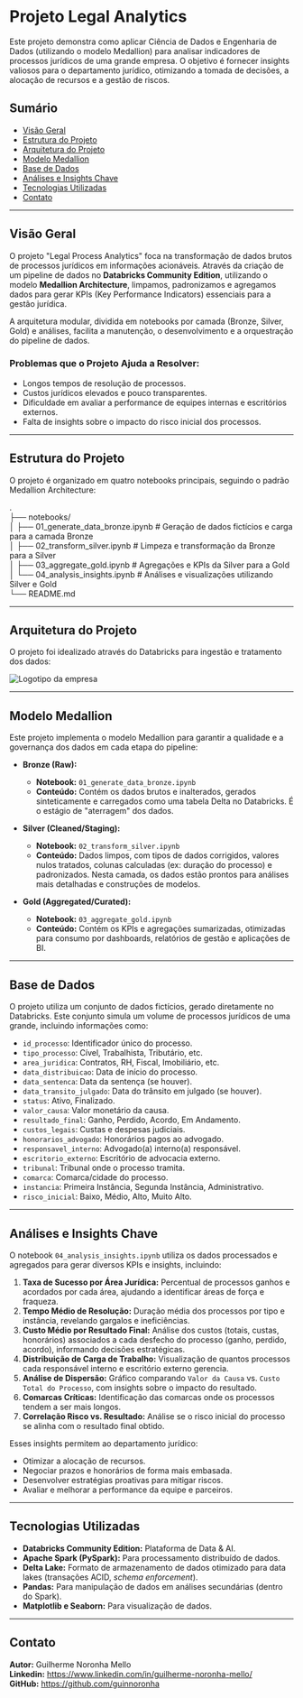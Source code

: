 # Projeto Legal Analytics

Este projeto demonstra como aplicar Ciência de Dados e Engenharia de Dados (utilizando o modelo Medallion) para analisar indicadores de processos jurídicos de uma grande empresa. O objetivo é fornecer insights valiosos para o departamento jurídico, otimizando a tomada de decisões, a alocação de recursos e a gestão de riscos.

## Sumário

- [Visão Geral](#visão-geral)
- [Estrutura do Projeto](#estrutura-do-projeto)
- [Arquitetura do Projeto](#arquitetura-do-projeto)
- [Modelo Medallion](#modelo-medallion)
- [Base de Dados](#base-de-dados)
- [Análises e Insights Chave](#análises-e-insights-chave)
- [Tecnologias Utilizadas](#tecnologias-utilizadas)
- [Contato](#contato)

---

## Visão Geral

O projeto "Legal Process Analytics" foca na transformação de dados brutos de processos jurídicos em informações acionáveis. Através da criação de um pipeline de dados no **Databricks Community Edition**, utilizando o modelo **Medallion Architecture**, limpamos, padronizamos e agregamos dados para gerar KPIs (Key Performance Indicators) essenciais para a gestão jurídica.

A arquitetura modular, dividida em notebooks por camada (Bronze, Silver, Gold) e análises, facilita a manutenção, o desenvolvimento e a orquestração do pipeline de dados.

### Problemas que o Projeto Ajuda a Resolver:
- Longos tempos de resolução de processos.
- Custos jurídicos elevados e pouco transparentes.
- Dificuldade em avaliar a performance de equipes internas e escritórios externos.
- Falta de insights sobre o impacto do risco inicial dos processos.

---

## Estrutura do Projeto

O projeto é organizado em quatro notebooks principais, seguindo o padrão Medallion Architecture:

.<br>
├── notebooks/<br>
│   ├── 01_generate_data_bronze.ipynb   # Geração de dados fictícios e carga para a camada Bronze<br>
│   ├── 02_transform_silver.ipynb       # Limpeza e transformação da Bronze para a Silver<br>
│   ├── 03_aggregate_gold.ipynb         # Agregações e KPIs da Silver para a Gold<br>
│   └── 04_analysis_insights.ipynb      # Análises e visualizações utilizando Silver e Gold<br>
└── README.md     

---

## Arquitetura do Projeto

O projeto foi idealizado através do Databricks para ingestão e tratamento dos dados:

![Logotipo da empresa](https://hermes.dio.me/articles/cover/6aa670f9-9bd3-4690-b529-44c35f6758a3.png)

---

## Modelo Medallion

Este projeto implementa o modelo Medallion para garantir a qualidade e a governança dos dados em cada etapa do pipeline:

-   **Bronze (Raw):**
    -   **Notebook:** `01_generate_data_bronze.ipynb`
    -   **Conteúdo:** Contém os dados brutos e inalterados, gerados sinteticamente e carregados como uma tabela Delta no Databricks. É o estágio de "aterragem" dos dados.
    
-   **Silver (Cleaned/Staging):**
    -   **Notebook:** `02_transform_silver.ipynb`
    -   **Conteúdo:** Dados limpos, com tipos de dados corrigidos, valores nulos tratados, colunas calculadas (ex: duração do processo) e padronizados. Nesta camada, os dados estão prontos para análises mais detalhadas e construções de modelos.

-   **Gold (Aggregated/Curated):**
    -   **Notebook:** `03_aggregate_gold.ipynb`
    -   **Conteúdo:** Contém os KPIs e agregações sumarizadas, otimizadas para consumo por dashboards, relatórios de gestão e aplicações de BI.

---

## Base de Dados

O projeto utiliza um conjunto de dados fictícios, gerado diretamente no Databricks. Este conjunto simula um volume de processos jurídicos de uma grande, incluindo informações como:

-   `id_processo`: Identificador único do processo.
-   `tipo_processo`: Cível, Trabalhista, Tributário, etc.
-   `area_juridica`: Contratos, RH, Fiscal, Imobiliário, etc.
-   `data_distribuicao`: Data de início do processo.
-   `data_sentenca`: Data da sentença (se houver).
-   `data_transito_julgado`: Data do trânsito em julgado (se houver).
-   `status`: Ativo, Finalizado.
-   `valor_causa`: Valor monetário da causa.
-   `resultado_final`: Ganho, Perdido, Acordo, Em Andamento.
-   `custos_legais`: Custas e despesas judiciais.
-   `honorarios_advogado`: Honorários pagos ao advogado.
-   `responsavel_interno`: Advogado(a) interno(a) responsável.
-   `escritorio_externo`: Escritório de advocacia externo.
-   `tribunal`: Tribunal onde o processo tramita.
-   `comarca`: Comarca/cidade do processo.
-   `instancia`: Primeira Instância, Segunda Instância, Administrativo.
-   `risco_inicial`: Baixo, Médio, Alto, Muito Alto.

---

## Análises e Insights Chave

O notebook `04_analysis_insights.ipynb` utiliza os dados processados e agregados para gerar diversos KPIs e insights, incluindo:

1.  **Taxa de Sucesso por Área Jurídica:** Percentual de processos ganhos e acordados por cada área, ajudando a identificar áreas de força e fraqueza.
2.  **Tempo Médio de Resolução:** Duração média dos processos por tipo e instância, revelando gargalos e ineficiências.
3.  **Custo Médio por Resultado Final:** Análise dos custos (totais, custas, honorários) associados a cada desfecho do processo (ganho, perdido, acordo), informando decisões estratégicas.
4.  **Distribuição de Carga de Trabalho:** Visualização de quantos processos cada responsável interno e escritório externo gerencia.
5.  **Análise de Dispersão:** Gráfico comparando `Valor da Causa` vs. `Custo Total do Processo`, com insights sobre o impacto do resultado.
6.  **Comarcas Críticas:** Identificação das comarcas onde os processos tendem a ser mais longos.
7.  **Correlação Risco vs. Resultado:** Análise se o risco inicial do processo se alinha com o resultado final obtido.

Esses insights permitem ao departamento jurídico:
- Otimizar a alocação de recursos.
- Negociar prazos e honorários de forma mais embasada.
- Desenvolver estratégias proativas para mitigar riscos.
- Avaliar e melhorar a performance da equipe e parceiros.

---

## Tecnologias Utilizadas

-   **Databricks Community Edition:** Plataforma de Data & AI.
-   **Apache Spark (PySpark):** Para processamento distribuído de dados.
-   **Delta Lake:** Formato de armazenamento de dados otimizado para data lakes (transações ACID, *schema enforcement*).
-   **Pandas:** Para manipulação de dados em análises secundárias (dentro do Spark).
-   **Matplotlib e Seaborn:** Para visualização de dados.

---

## Contato

**Autor:** Guilherme Noronha Mello <br>
**Linkedin:** https://www.linkedin.com/in/guilherme-noronha-mello/ <br>
**GitHub:** https://github.com/guinnoronha
